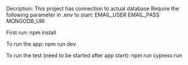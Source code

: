 Decription:
    This project has connection to actual database
    Require the following parameter in .env to start:
        EMAIL_USER
        EMAIL_PASS
        MONGODB_URI
        
First run:
    npm install

To run the app:
    npm run dev

To run the test (need to be started after app start):
    npm run cypress:run